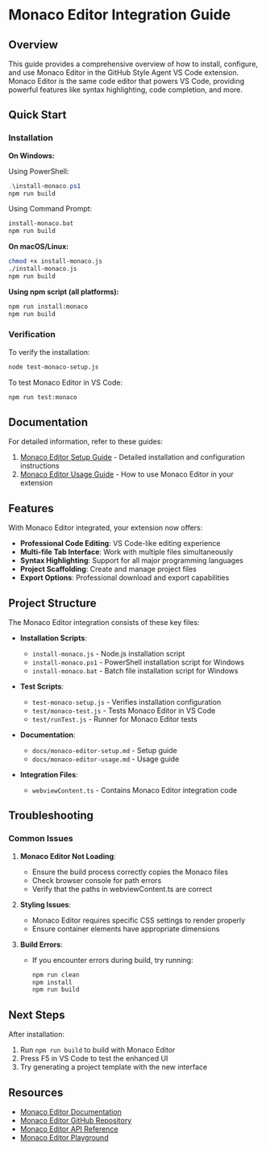 # Monaco Editor Integration Guide

## Overview

This guide provides a comprehensive overview of how to install, configure, and use Monaco Editor in the GitHub Style Agent VS Code extension. Monaco Editor is the same code editor that powers VS Code, providing powerful features like syntax highlighting, code completion, and more.

## Quick Start

### Installation

**On Windows:**

Using PowerShell:
```powershell
.\install-monaco.ps1
npm run build
```

Using Command Prompt:
```cmd
install-monaco.bat
npm run build
```

**On macOS/Linux:**
```bash
chmod +x install-monaco.js
./install-monaco.js
npm run build
```

**Using npm script (all platforms):**
```bash
npm run install:monaco
npm run build
```

### Verification

To verify the installation:
```bash
node test-monaco-setup.js
```

To test Monaco Editor in VS Code:
```bash
npm run test:monaco
```

## Documentation

For detailed information, refer to these guides:

1. [Monaco Editor Setup Guide](./docs/monaco-editor-setup.md) - Detailed installation and configuration instructions
2. [Monaco Editor Usage Guide](./docs/monaco-editor-usage.md) - How to use Monaco Editor in your extension

## Features

With Monaco Editor integrated, your extension now offers:

- **Professional Code Editing**: VS Code-like editing experience
- **Multi-file Tab Interface**: Work with multiple files simultaneously
- **Syntax Highlighting**: Support for all major programming languages
- **Project Scaffolding**: Create and manage project files
- **Export Options**: Professional download and export capabilities

## Project Structure

The Monaco Editor integration consists of these key files:

- **Installation Scripts**:
  - `install-monaco.js` - Node.js installation script
  - `install-monaco.ps1` - PowerShell installation script for Windows
  - `install-monaco.bat` - Batch file installation script for Windows

- **Test Scripts**:
  - `test-monaco-setup.js` - Verifies installation configuration
  - `test/monaco-test.js` - Tests Monaco Editor in VS Code
  - `test/runTest.js` - Runner for Monaco Editor tests

- **Documentation**:
  - `docs/monaco-editor-setup.md` - Setup guide
  - `docs/monaco-editor-usage.md` - Usage guide

- **Integration Files**:
  - `webviewContent.ts` - Contains Monaco Editor integration code

## Troubleshooting

### Common Issues

1. **Monaco Editor Not Loading**:
   - Ensure the build process correctly copies the Monaco files
   - Check browser console for path errors
   - Verify that the paths in webviewContent.ts are correct

2. **Styling Issues**:
   - Monaco Editor requires specific CSS settings to render properly
   - Ensure container elements have appropriate dimensions

3. **Build Errors**:
   - If you encounter errors during build, try running:
     ```bash
     npm run clean
     npm install
     npm run build
     ```

## Next Steps

After installation:

1. Run `npm run build` to build with Monaco Editor
2. Press F5 in VS Code to test the enhanced UI
3. Try generating a project template with the new interface

## Resources

- [Monaco Editor Documentation](https://microsoft.github.io/monaco-editor/)
- [Monaco Editor GitHub Repository](https://github.com/microsoft/monaco-editor)
- [Monaco Editor API Reference](https://microsoft.github.io/monaco-editor/api/index.html)
- [Monaco Editor Playground](https://microsoft.github.io/monaco-editor/playground.html)